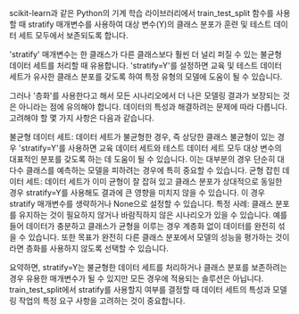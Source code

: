 scikit-learn과 같은 Python의 기계 학습 라이브러리에서 train_test_split 함수를 사용할 때 stratify 매개변수를 사용하여 대상 변수(Y)의 클래스 분포가 훈련 및 테스트 데이터 세트 모두에서 보존되도록 합니다.


'stratify' 매개변수는 한 클래스가 다른 클래스보다 훨씬 더 널리 퍼질 수 있는 불균형 데이터 세트를 처리할 때 유용합니다. 'stratify=Y'를 설정하면 교육 및 테스트 데이터 세트가 유사한 클래스 분포를 갖도록 하여 특정 유형의 모델에 도움이 될 수 있습니다.


그러나 '층화'를 사용한다고 해서 모든 시나리오에서 더 나은 모델링 결과가 보장되는 것은 아니라는 점에 유의해야 합니다. 데이터의 특성과 해결하려는 문제에 따라 다릅니다. 고려해야 할 몇 가지 사항은 다음과 같습니다.


불균형 데이터 세트: 데이터 세트가 불균형한 경우, 즉 상당한 클래스 불균형이 있는 경우 'stratify=Y'를 사용하면 교육 데이터 세트와 테스트 데이터 세트 모두 대상 변수의 대표적인 분포를 갖도록 하는 데 도움이 될 수 있습니다. 이는 대부분의 경우 단순히 대다수 클래스를 예측하는 모델을 피하려는 경우에 특히 중요할 수 있습니다.
균형 잡힌 데이터 세트: 데이터 세트가 이미 균형이 잘 잡혀 있고 클래스 분포가 상대적으로 동일한 경우 stratify=Y를 사용해도 결과에 큰 영향을 미치지 않을 수 있습니다. 이 경우 stratify 매개변수를 생략하거나 None으로 설정할 수 있습니다.
특정 사례: 클래스 분포를 유지하는 것이 필요하지 않거나 바람직하지 않은 시나리오가 있을 수 있습니다. 예를 들어 데이터가 충분하고 클래스가 균형을 이루는 경우 계층화 없이 데이터를 완전히 섞을 수 있습니다. 또한 목표가 완전히 다른 클래스 분포에서 모델의 성능을 평가하는 것이라면 층화를 사용하지 않도록 선택할 수 있습니다.

요약하면, stratify=Y는 불균형한 데이터 세트를 처리하거나 클래스 분포를 보존하려는 경우 유용한 매개변수가 될 수 있지만 모든 경우에 적용되는 솔루션은 아닙니다. train_test_split에서 stratify를 사용할지 여부를 결정할 때 데이터 세트의 특성과 모델링 작업의 특정 요구 사항을 고려하는 것이 중요합니다.
